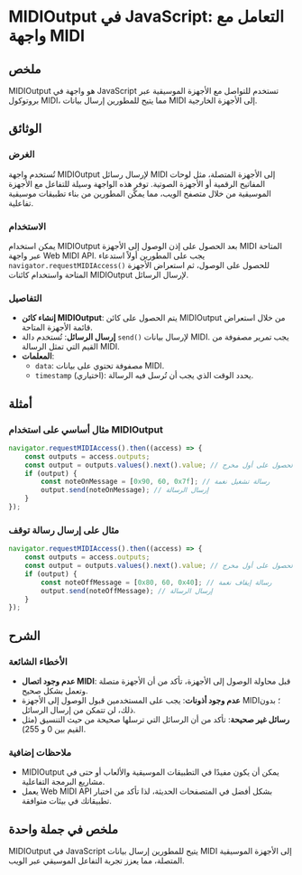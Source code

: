<!--
Meta Description: # MIDIOutput في JavaScript: التعامل مع واجهة MIDI ## ملخص MIDIOutput هو واجهة في JavaScript تستخدم للتواصل مع الأجهزة الموسيقية عبر بروتوكول MIDI، مما...
Meta Keywords: midi, الأجهزة, midioutput, على, إرسال
-->

# MIDIOutput في JavaScript: التعامل مع واجهة MIDI

## ملخص
MIDIOutput هو واجهة في JavaScript تستخدم للتواصل مع الأجهزة الموسيقية عبر بروتوكول MIDI، مما يتيح للمطورين إرسال بيانات MIDI إلى الأجهزة الخارجية.

## الوثائق
### الغرض
تُستخدم واجهة MIDIOutput لإرسال رسائل MIDI إلى الأجهزة المتصلة، مثل لوحات المفاتيح الرقمية أو الأجهزة الصوتية. توفر هذه الواجهة وسيلة للتفاعل مع الأجهزة الموسيقية من خلال متصفح الويب، مما يمكّن المطورين من بناء تطبيقات موسيقية تفاعلية.

### الاستخدام
يمكن استخدام MIDIOutput بعد الحصول على إذن الوصول إلى الأجهزة MIDI المتاحة عبر واجهة Web MIDI API. يجب على المطورين أولاً استدعاء `navigator.requestMIDIAccess()` للحصول على الوصول، ثم استعراض الأجهزة المتاحة واستخدام كائنات MIDIOutput لإرسال الرسائل.

### التفاصيل
- **إنشاء كائن MIDIOutput**: يتم الحصول على كائن MIDIOutput من خلال استعراض قائمة الأجهزة المتاحة.
- **إرسال الرسائل**: تُستخدم دالة `send()` لإرسال بيانات MIDI. يجب تمرير مصفوفة من القيم التي تمثل الرسالة MIDI.
- **المعلمات**: 
  - `data`: مصفوفة تحتوي على بيانات MIDI.
  - `timestamp` (اختياري): يحدد الوقت الذي يجب أن تُرسل فيه الرسالة.

## أمثلة
### مثال أساسي على استخدام MIDIOutput
```javascript
navigator.requestMIDIAccess().then((access) => {
    const outputs = access.outputs;
    const output = outputs.values().next().value; // الحصول على أول مخرج MIDI
    if (output) {
        const noteOnMessage = [0x90, 60, 0x7f]; // رسالة تشغيل نغمة
        output.send(noteOnMessage); // إرسال الرسالة
    }
});
```

### مثال على إرسال رسالة توقف
```javascript
navigator.requestMIDIAccess().then((access) => {
    const outputs = access.outputs;
    const output = outputs.values().next().value; // الحصول على أول مخرج MIDI
    if (output) {
        const noteOffMessage = [0x80, 60, 0x40]; // رسالة إيقاف نغمة
        output.send(noteOffMessage); // إرسال الرسالة
    }
});
```

## الشرح
### الأخطاء الشائعة
- **عدم وجود اتصال MIDI**: قبل محاولة الوصول إلى الأجهزة، تأكد من أن الأجهزة متصلة وتعمل بشكل صحيح.
- **عدم وجود أذونات**: يجب على المستخدمين قبول الوصول إلى الأجهزة MIDI؛ بدون ذلك، لن تتمكن من إرسال الرسائل.
- **رسائل غير صحيحة**: تأكد من أن الرسائل التي ترسلها صحيحة من حيث التنسيق (مثل القيم بين 0 و 255).

### ملاحظات إضافية
- MIDIOutput يمكن أن يكون مفيدًا في التطبيقات الموسيقية والألعاب أو حتى في مشاريع البرمجة التفاعلية.
- يعمل Web MIDI API بشكل أفضل في المتصفحات الحديثة، لذا تأكد من اختبار تطبيقاتك في بيئات متوافقة.

## ملخص في جملة واحدة
MIDIOutput في JavaScript يتيح للمطورين إرسال بيانات MIDI إلى الأجهزة الموسيقية المتصلة، مما يعزز تجربة التفاعل الموسيقي عبر الويب.